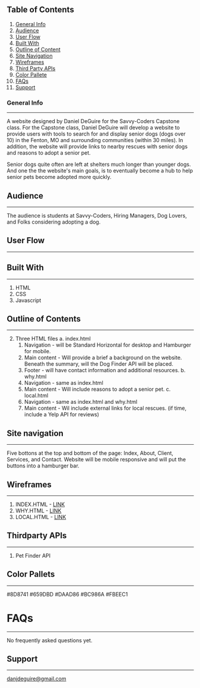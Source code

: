 ## Table of Contents
1. [General Info](#general-info)
2. [Audience](#audience)
3. [User Flow](#user-flow)
4. [Built With](#built-with)
5. [Outline of Content](#outline-of-content)
6. [Site Navigation](#site-navigation)
7. [Wireframes](#wireframes)
8. [Third Party APIs](#third-party-APIs)
9. [Color Pallete](#color-pallete)
10. [FAQs](#faqs)
11. [Support](#support)

### General Info
***
A website designed by Daniel DeGuire for the Savvy-Coders Capstone class. For the Capstone class, Daniel DeGuire will develop a website to provide users with tools to search for and display senior dogs (dogs over 10) in the Fenton, MO and surrounding communities (within 30 miles). In addition, the website will provide links to nearby rescues with senior dogs and reasons to adopt a senior pet. 

Senior dogs quite often are left at shelters much longer than younger dogs. And one the the website's main goals, is to eventually become a hub to help senior pets become adopted more quickly.

## Audience
***
The audience is students at Savvy-Coders, Hiring Managers, Dog Lovers, and Folks considering adopting a dog.

## User Flow
***


## Built With
***
1. HTML
2. CSS
3. Javascript

## Outline of Contents
***
2. Three HTML files
    a. index.html
      1. Navigation - will be Standard Horizontal for desktop and Hamburger for mobile.
      2. Main content - Will provide a brief a background on the website. Beneath the summary, will the Dog Finder API will be placed.
      3. Footer - will have contact information and additional resources.
    b. why.html
      1. Navigation - same as index.html
      2. Main content - Will include reasons to adopt a senior pet. 
    c. local.html
      1. Navigation - same as index.html and why.html
      2. Main content - Wil include external links for local rescues. (if time, include a Yelp API for reviews)

## Site navigation
***
Five bottons at the top and bottom of the page: Index, About, Client, Services, and Contact. Website will be mobile responsive and will put the buttons into a hamburger bar.

## Wireframes
***
1. INDEX.HTML - [LINK](INDEX.PNG)
2. WHY.HTML - [LINK](WHY.PNG)
3. LOCAL.HTML - [LINK](LOCALRESCUES.PNG)

## Thirdparty APIs
****
1. Pet Finder API

## Color Pallets
***
#8D8741
#659DBD
#DAAD86
#BC986A
#FBEEC1

# FAQs
***
No frequently asked questions yet.

## Support
***
danjdeguire@gmail.com  

